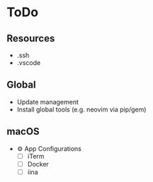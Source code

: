 # ToDo

## Resources
* .ssh
* .vscode

## Global
* Update management
* Install global tools (e.g. neovim via pip/gem)

## macOS
* ⚙️ App Configurations
  - [ ] iTerm
  - [ ] Docker
  - [ ] iina
